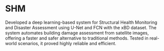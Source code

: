 # SHM
Developed a deep learning-based system for Structural Health Monitoring and Disaster Assessment using U-Net and FCN with the xBD dataset. The system automates building damage assessment from satellite images, offering a faster and safer alternative to traditional methods. Tested in real-world scenarios, it proved highly reliable and efficient.
